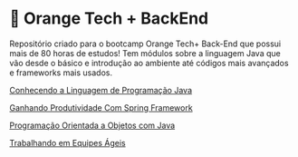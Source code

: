 # :tangerine: Orange Tech + BackEnd

Repositório criado para o bootcamp Orange Tech+ Back-End que possui mais de 80 horas de estudos! Tem módulos sobre a linguagem Java que vão desde o básico e introdução ao ambiente até códigos mais avançados e frameworks mais usados.

[Conhecendo a Linguagem de Programação Java](Conhecendo%20a%20Linguagem%20de%20Programação%20Java/Entendendo%20Métodos%20Java)

[Ganhando Produtividade Com Spring Framework](Ganhando%20Produtividade%20com%20Spring%20Framework)

[Programação Orientada a Objetos com Java](Programação%20Orientada%20a%20Objetos%20com%20Java/)

[Trabalhando em Equipes Ágeis](Trabalhando%20em%20Equipes%20Ágeis/README.md)